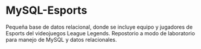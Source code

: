 # MySQL-Esports
Pequeña base de datos relacional, donde se incluye equipo y jugadores de Esports del videojuegos League Legends. Repostorio a modo de laboratorio para manejo de MySQL y datos relacionales.
